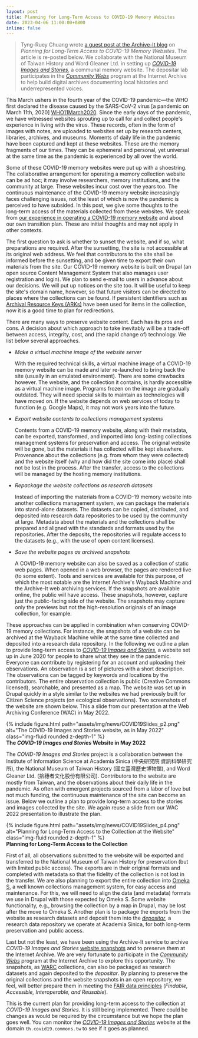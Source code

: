 ```yaml
---
layout: post
title: Planning for Long-Term Access to COVID-19 Memory Websites
date: 2023-04-06 11:00:00+0800
inline: false
---
```


>  Tyng-Ruey Chuang wrote [a guest post at the Archive-It blog][ArchiveItPost] on _Planning for Long-Term Access to COVID-19 Memory Websites_. The article is re-posted below. We collaborate with the National Museum of Taiwan History and Word Gleaner Ltd. in setting up _[COVID-19 Images and Stories][COVID19InS]_, a communal memory website. The depositar lab participates in the _[Community Webs][CommunityWebs]_ program at the Internet Archive to help build digital archives documenting local histories and underrepresented voices.

This March ushers in the fourth year of the COVID-19 pandemic&mdash;the WHO first declared the disease caused by the SARS-CoV-2 virus [a pandemic on March 11th, 2020] [WHO11March2020]. Since the early days of the pandemic, we have witnessed websites sprouting up to call for and collect people's experience in living with the virus. These records, often in the form of images with notes, are uploaded to websites set up by research centers, libraries,  archives, and museums. Moments of daily life in the pandemic have been captured and kept at these websites. These are the memory fragments of our times. They can be ephemeral and personal, yet universal at the same time as the pandemic is experienced by all over the world.

Some of these COVID-19 memory websites were put up with a shoestring. The collaborative arrangement for operating a memory collection website can be ad hoc; it may involve researchers, memory institutions, and the community at large. These websites incur cost over the years too. The continuous maintenance of the COVID-19 memory website increasingly faces challenging issues, not the least of which is now the pandemic is perceived to have subsided. In this post, we give some thoughts to the long-term access of the materials collected from these websites. We speak from [our experience in operating a COVID-19 memory website][WAC2022] and about our own transition plan. These are initial thoughts and may not apply in other contexts. 

The first question to ask is whether to sunset the website, and if so, what preparations are required. After the sunsetting, the site is not accessible at its original web address. We feel that contributors to the site shall be informed before the sunsetting, and be given time to export their own materials from the site. Our COVID-19 memory website is built on Drupal (an open source Content Management System that also manages user registration and login). We plan to send e-mail to users in advance about our decisions. We will put up notices on the site too. It will be useful to keep the site's domain name, however, so that future visitors can be directed to places where the collections can be found. If persistent identifiers such as [Archival Resource Keys (ARKs)][ARK] have been used for items in the collection, now it is a good time to plan for redirections. 

There are many ways to preserve website content. Each has its pros and cons. A decision about which approach to take inevitably will be a trade-off between access, integrity, cost, and (the rapid change of) technology. We list below several approaches. 

+ _Make a virtual machine image of the website server_ 

  With the required technical skills, a virtual machine image of a COVID-19 memory website can be made and later re-launched to bring back the site (usually in an emulated environment). There are some drawbacks however. The website, and the collection it contains, is hardly accessible as a virtual machine image. Programs frozen on the image are gradually outdated. They will need special skills to maintain as technologies will have moved on. If the website depends on web services of today to function (e.g. Google Maps), it may not work years into the future.
      
+ _Export website contents to collections management systems_

  Contents from a COVID-19 memory website, along with their metadata, can be exported, transformed, and imported into long-lasting collections management systems for preservation and access. The original website will be gone, but the materials it has collected will be kept elsewhere. Provenance about the collections (e.g. from whom they were collected) and the website itself (why and how did the site come into place) shall not be lost in the process. After the transfer, access to the collections will be managed by the hosting memory institutions.

+ _Repackage the website collections as research datasets_ 

  Instead of importing the materials from a COVID-19 memory website into another collections management system, we can package the materials into stand-alone datasets. The datasets can be copied, distributed, and deposited into research data repositories to be used by the community at large. Metadata about the materials and the collections shall be prepared and aligned with the standards and formats used by the repositories. After the deposits, the repositories will regulate access to the datasets (e.g., with the use of open content licenses).

+ _Save the website pages as archived snapshots_ 

  A COVID-19 memory website can also be saved as a collection of static web pages. When opened in a web browser, the pages are rendered live (to some extent). Tools and services are available for this purpose, of which the most notable are the Internet Archive's Wayback Machine and the Archive-It web archiving services. If the snapshots are available online, the public will have access. These snapshots, however, capture just the public-facing side of the website. The snapshots may capture only the previews but not the high-resolution originals of an image collection, for example. 

These approaches can be applied in combination when conserving COVID-19 memory collections. For instance, the snapshots of a website can be archived at the Wayback Machine while at the same time collected and deposited into a research data repository. In the following we outline a plan to provide long-term access to _[COVID-19 Images and Stories][COVID19InS]_,  a website set up in June 2020 for people to share what they see in the pandemic. Everyone can contribute by registering for an account and uploading their observations. An observation is a set of pictures with a short description. The observations can be tagged by keywords and locations by the contributors. The entire observation collection is public (Creative Commons licensed), searchable, and presented as a map. The website was set up in Drupal quickly in a style similar to the websites we had previously built for Citizen Science projects (on ecological observations). Two screenshots of the website are shown below. This a  slide from our presentation at the Web Archiving Conference (WAC) in May 2022.

<div class="row">
    <div class="col-sm mt-3 mt-md-0">
        {% include figure.html path="assets/img/news/COVID19Slides_p2.png" alt="The COVID-19 Images and Stories website, as in May 2022" class="img-fluid rounded z-depth-1" %}
    </div>
</div>
<div class="caption">
    <b>The <i>COVID-19 Images and Stories</i> Website in May 2022</b>
</div>

The _COVID-19 Images and Stories_ project is a collaboration between the Institute of Information Science at Academia Sinica (中央研究院 資訊科學研究所), the National Museum of Taiwan History (國立臺灣歷史博物館), and Word Gleaner Ltd. (拾穗者文化股份有限公司).  Contributors to the website are mostly from Taiwan, and the observations about their daily life in the pandemic. As often with emergent projects sourced from a labor of love but not much funding, the continuous maintenance of the site can become an issue. Below we outline a plan to provide long-term access to the stories and images collected by the site. We again reuse a slide from our WAC 2022 presentation to illustrate the plan.

<div class="row">
    <div class="col-sm mt-3 mt-md-0">
        {% include figure.html path="assets/img/news/COVID19Slides_p4.png" alt="Planning for  Long-Term Access to the Collection at the Website" class="img-fluid rounded z-depth-1" %}
    </div>
</div>
<div class="caption">
    <b>Planning for Long-Term Access to the Collection</b>
</div>


First of all, all observations submitted to the website will be exported and transferred to the National Museum of Taiwan History for preservation (but with limited public access). The exports are in their original formats and completed with metadata so that the fidelity of the collection is not lost in the transfer. We are also planning to export the entire collection into [Omeka S][OmekaS], a well known collections management system, for easy access and maintenance. For this, we will need to align the data (and metadata) formats we use in Drupal with those expected by Omeka S. Some website functionality, e.g.,  browsing the collection by a map in Drupal, may be lost after the move to Omeka S. Another plan is to package the exports from the website as research datasets and deposit them into the _[depositar][depositar]_, a research data repository we operate at Academia Sinica, for both long-term preservation and public access.

Last but not the least, we have been using the Archive-It service to archive _COVID-19 Images and Stories_ [website snapshots][COVID19InS-ArchiveIt] and to preserve them at the Internet Archive. We are very fortunate to participate in the _[Community Webs][CommunityWebs]_ program at the Internet Archive to explore this opportunity. The snapshots, as [WARC][WARC] collections, can also be packaged as research datasets and again deposited to the _depositar_. By planning to preserve the original collections and the website snapshots in an open repository, we feel, will better prepare them in meeting the [FAIR data principles][FAIR] (_Findable, Accessible, Interoperable, and Reusable_).

This is the current plan for providing long-term access to the collection at _COVID-19 Images and Stories_. It is still being implemented. There could be changes as would be required by the circumstance but we hope the plan goes well. You can monitor the _[COVID-19 Images and Stories][COVID19InS]_ website at the domain `th.covid19.commons.tw` to see if it goes as planned.

[ArchiveItPost]: https://archive-it.org/blog/post/planning-for-long-term-access-to-covid-19-memory-websites/ "Archive-It Blog &#8211; Planning for Long-Term Access to COVID-19 Memory Websites"

[WHO11March2020]: https://www.who.int/docs/default-source/coronaviruse/transcripts/who-audio-emergencies-coronavirus-press-conference-full-and-final-11mar2020.pdf  "Virtual press conference on COVID-19 – 11 March 20" 

[WAC2022]: https://digital.library.unt.edu/ark:/67531/metadc1983151/  "Archiving COVID-19 Memory Websites: 'COVID-19 Images and Stories' and Other Sites"

[ARK]: https://arks.org/  "Home of the Archival Resource Key (ARK)"

[COVID19InS]: https://th.covid19.commons.tw/ "COVID-19 Images and Stories"

[OmekaS]: https://omeka.org/s/ "Omeka S"

[depositar]: https://data.depositar.io/en/about "What is depositar?"

[COVID19InS-ArchiveIt]: https://wayback.archive-it.org/18804/*/https://th.covid19.commons.tw/ "COVID-19 Images and Stories in Taiwan, archived by Institute of Information Science, Academia Sinica"

[CommunityWebs]: https://communitywebs.archive-it.org/ "Community Web"

[WARC]: https://archive-it.org/blog/post/the-stack-warc-file/ "The stack: An introduction to the WARC file"

[FAIR]: https://force11.org/info/the-fair-data-principles/ "The FAIR Data Principles"

